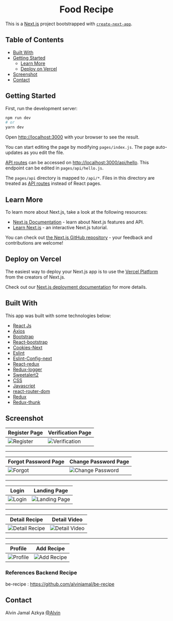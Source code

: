 <h1 align="center">Food Recipe</h1>

This is a [Next.js](https://nextjs.org/) project bootstrapped with [`create-next-app`](https://github.com/vercel/next.js/tree/canary/packages/create-next-app).

## Table of Contents

- [Built With](#built-with)
- [Getting Started](#getting-started)
  - [Learn More](#learn-more)
  - [Deploy on Vercel](#deploy-on-vercel)
- [Screenshot](#screenshot)
- [Contact](#contact)

## Getting Started

First, run the development server:

```bash
npm run dev
# or
yarn dev
```

Open [http://localhost:3000](http://localhost:3000) with your browser to see the result.

You can start editing the page by modifying `pages/index.js`. The page auto-updates as you edit the file.

[API routes](https://nextjs.org/docs/api-routes/introduction) can be accessed on [http://localhost:3000/api/hello](http://localhost:3000/api/hello). This endpoint can be edited in `pages/api/hello.js`.

The `pages/api` directory is mapped to `/api/*`. Files in this directory are treated as [API routes](https://nextjs.org/docs/api-routes/introduction) instead of React pages.

## Learn More

To learn more about Next.js, take a look at the following resources:

- [Next.js Documentation](https://nextjs.org/docs) - learn about Next.js features and API.
- [Learn Next.js](https://nextjs.org/learn) - an interactive Next.js tutorial.

You can check out [the Next.js GitHub repository](https://github.com/vercel/next.js/) - your feedback and contributions are welcome!

## Deploy on Vercel

The easiest way to deploy your Next.js app is to use the [Vercel Platform](https://vercel.com/new?utm_medium=default-template&filter=next.js&utm_source=create-next-app&utm_campaign=create-next-app-readme) from the creators of Next.js.

Check out our [Next.js deployment documentation](https://nextjs.org/docs/deployment) for more details.

## Built With

This app was built with some technologies below:

- [React Js](https://reactjs.org)
- [Axios](https://www.npmjs.com/package/axios)
- [Bootstrap](https://www.npmjs.com/package/bootstrap)
- [React-bootstrap](https://www.npmjs.com/package/react-bootstrap)
- [Cookies-Next](https://www.npmjs.com/package/cookies-next)
- [Eslint](https://www.npmjs.com/package/eslint)
- [Eslint-Config-next](https://www.npmjs.com/package/eslint-config-next)
- [React-redux](https://www.npmjs.com/package/react-redux)
- [Redux-logger](https://www.npmjs.com/package/redux-logger)
- [Sweetalert2](https://www.npmjs.com/package/sweetalert2)
- [CSS](https://developer.mozilla.org/en-US/docs/Web/CSS?retiredLocale=id)
- [Javascript](https://www.javascript.com/)
- [react-router-dom](https://www.npmjs.com/package/react-router-dom)
- [Redux](https://www.npmjs.com/package/redux)
- [Redux-thunk](https://www.npmjs.com/search?q=redux-thunk)

## Screenshot

| Register Page                                                                                                      | Verification Page                                                                                                              |
| ------------------------------------------------------------------------------------------------------------------ | ------------------------------------------------------------------------------------------------------------------------------ |
| ![Register](https://github.com/alvinjamal/food-recipe/blob/main/Image-Project/Register%20Page.PNG "Register Page") | ![Verification](https://github.com/alvinjamal/food-recipe/blob/main/Image-Project/Verification%20Page.PNG "Verification Page") |

<hr />

| Forgot Password Page                                                                                       | Change Password Page                                                                                                               |
| ---------------------------------------------------------------------------------------------------------- | ---------------------------------------------------------------------------------------------------------------------------------- |
| ![Forgot](https://github.com/alvinjamal/food-recipe/blob/main/Image-Project/Forgot-Page.PNG "Forgot Page") | ![Change Password](https://github.com/alvinjamal/food-recipe/blob/main/Image-Project/Change%20Password.PNG "Change Password Page") |

<hr />

| Login                                                                                                | Landing Page                                                                                                         |
| ---------------------------------------------------------------------------------------------------- | -------------------------------------------------------------------------------------------------------------------- |
| ![Login](https://github.com/alvinjamal/food-recipe/blob/main/Image-Project/Login%20Page.PNG "Login") | ![Landing Page](https://github.com/alvinjamal/food-recipe/blob/main/Image-Project/Landing%20Page.PNG "Landing Page") |

<hr />

| Detail Recipe                                                                                                           | Detail Video                                                                                                         |
| ----------------------------------------------------------------------------------------------------------------------- | -------------------------------------------------------------------------------------------------------------------- |
| ![Detail Recipe](https://github.com/alvinjamal/food-recipe/blob/main/Image-Project/Detail%20Recipe.PNG "Detail Recipe") | ![Detail Video](https://github.com/alvinjamal/food-recipe/blob/main/Image-Project/Detail%20Video.PNG "Detail Video") |

<hr />

| Profile                                                                                                    | Add Recipe                                                                                                            |
| ---------------------------------------------------------------------------------------------------------- | --------------------------------------------------------------------------------------------------------------------- |
| ![Profile](https://github.com/alvinjamal/food-recipe/blob/main/Image-Project/Profile%20Page.PNG "Profile") | ![Add Recipe](https://github.com/alvinjamal/food-recipe/blob/main/Image-Project/Add%20Recipe%20Pgae.PNG "Add Recipe") |

### References Backend Recipe

be-recipe : https://github.com/alvinjamal/be-recipe

## Contact

Alvin Jamal Azkya [@Alvin](https://github.com/alvinjamal)
